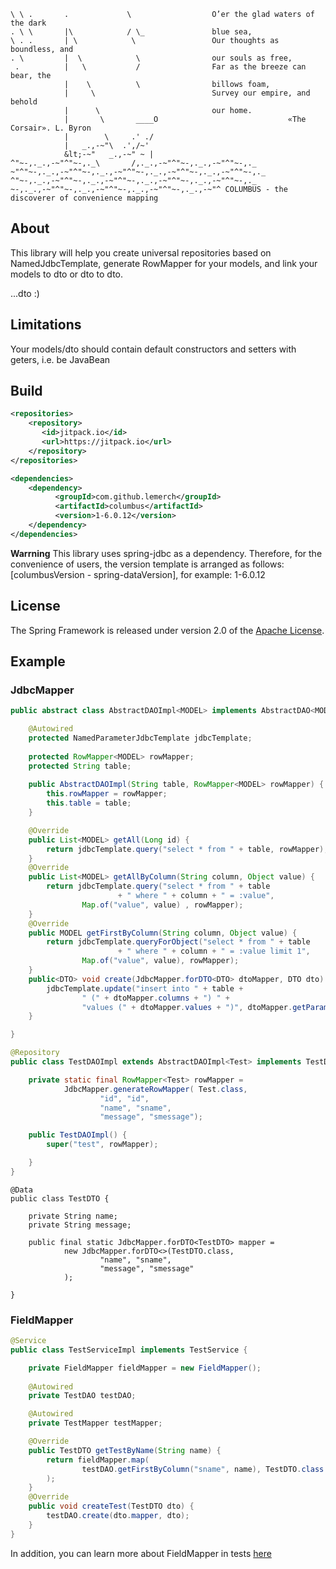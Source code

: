 ```
\ \ .       .             \                  O’er the glad waters of the dark
. \ \       |\            / \_               blue sea,
\ . .       | \            \                 Our thoughts as boundless, and
. \         |  \            \                our souls as free,
 .          |   \           /                Far as the breeze can bear, the
            |    \          \                billows foam,
            |     \                          Survey our empire, and behold
            |      \                         our home.
            |       \       ____O                             «The Corsair». L. Byron
            |        \     .' ./
            |   _.,-~"\  .',/~'
            &lt;-~"   _.,-~" ~ |
^"~-,._.,-~"^"~-,._\       /,._.,-~"^"~-,._.,-~"^"~-,._
~"^"~-,._.,-~"^"~-,._.,-~"^"~-,._.,-~"^"~-,._.,-~"^"~-,._
^"~-,._.,-~"^"~-,._.,-~"^"~-,._.,-~"^"~-,._.,-~"^"~-,._
~-,._.,-~"^"~-,._.,-~"^"~-,._.,-~"^"~-,._.,-~"^ COLUMBUS - the discoverer of convenience mapping
```

## About
This library will help you create universal repositories based on NamedJdbcTemplate, generate RowMapper for your models, and link your models to dto or dto to dto.

...dto :)

## Limitations

Your models/dto should contain default constructors and setters with geters, i.e. be JavaBean

## Build

```xml
<repositories>
    <repository>
       <id>jitpack.io</id>
       <url>https://jitpack.io</url>
    </repository>
</repositories>

<dependencies>
    <dependency>
          <groupId>com.github.lemerch</groupId>
          <artifactId>columbus</artifactId>
          <version>1-6.0.12</version>
    </dependency>
</dependencies>
```

**Warrning**
This library uses spring-jdbc as a dependency. Therefore, for the convenience of users, the version template is arranged as follows: [columbusVersion - spring-dataVersion], for example: 1-6.0.12

## License

The Spring Framework is released under version 2.0 of the [Apache License](https://www.apache.org/licenses/LICENSE-2.0).

## Example

### JdbcMapper

```java
public abstract class AbstractDAOImpl<MODEL> implements AbstractDAO<MODEL> {

    @Autowired
    protected NamedParameterJdbcTemplate jdbcTemplate;
    
    protected RowMapper<MODEL> rowMapper;
    protected String table;
    
    public AbstractDAOImpl(String table, RowMapper<MODEL> rowMapper) {
        this.rowMapper = rowMapper;
        this.table = table;
    }

    @Override
    public List<MODEL> getAll(Long id) {
        return jdbcTemplate.query("select * from " + table, rowMapper);
    }
    @Override
    public List<MODEL> getAllByColumn(String column, Object value) {
        return jdbcTemplate.query("select * from " + table
                        + " where " + column + " = :value",
                Map.of("value", value) , rowMapper);
    }
    @Override
    public MODEL getFirstByColumn(String column, Object value) {
        return jdbcTemplate.queryForObject("select * from " + table
                        + " where " + column + " = :value limit 1",
                Map.of("value", value), rowMapper);
    }
    public<DTO> void create(JdbcMapper.forDTO<DTO> dtoMapper, DTO dto) {
        jdbcTemplate.update("insert into " + table +
                " (" + dtoMapper.columns + ") " +
                "values (" + dtoMapper.values + ")", dtoMapper.getParams(dto));
    }

}
```

```java
@Repository
public class TestDAOImpl extends AbstractDAOImpl<Test> implements TestDAO {

    private static final RowMapper<Test> rowMapper =
            JdbcMapper.generateRowMapper( Test.class,
                    "id", "id",
                    "name", "sname",
                    "message", "smessage");

    public TestDAOImpl() {
        super("test", rowMapper);

    }
}
```

```
@Data
public class TestDTO {

    private String name;
    private String message;

    public final static JdbcMapper.forDTO<TestDTO> mapper =
            new JdbcMapper.forDTO<>(TestDTO.class,
                    "name", "sname",
                    "message", "smessage"
            );

}
```

### FieldMapper

```java
@Service
public class TestServiceImpl implements TestService {

    private FieldMapper fieldMapper = new FieldMapper();
    
    @Autowired
    private TestDAO testDAO;

    @Autowired
    private TestMapper testMapper;

    @Override
    public TestDTO getTestByName(String name) {
        return fieldMapper.map(
                testDAO.getFirstByColumn("sname", name), TestDTO.class
        );
    }
    @Override
    public void createTest(TestDTO dto) {
        testDAO.create(dto.mapper, dto);
    }
}
```

In addition, you can learn more about FieldMapper in tests [here](src/test/java/com/github/lemerch/columbus/fieldmapper)